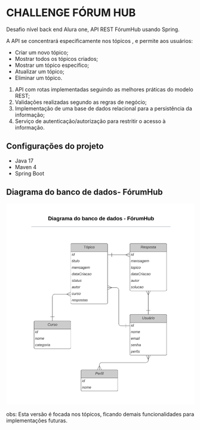 # CHALLENGE FÓRUM HUB

Desafio nível back end Alura one, API REST FórumHub usando 
Spring.

A API se concentrará especificamente nos tópicos , e permite
aos usuários:

* Criar um novo tópico;
* Mostrar todos os tópicos criados;
* Mostrar um tópico especifico;
* Atualizar um tópico;
* Eliminar um tópico.

1. API com rotas implementadas seguindo as melhores práticas
do modelo REST;
2. Validações realizadas segundo as regras de negócio;
3. Implementação de uma base de dados relacional para
a persistência da informação;
4. Serviço de autenticação/autorização para restritir o
acesso à informação.

## Configurações do projeto

* Java 17
* Maven 4
* Spring Boot

## Diagrama do banco de dados- FórumHub

![diagrama](/src/main/resources/static/img/img.png)

obs: Esta versão é focada nos tópicos, ficando demais 
funcionalidades para implementações futuras.


